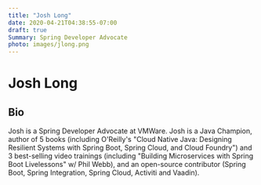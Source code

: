 ```yaml
---
title: "Josh Long"
date: 2020-04-21T04:38:55-07:00
draft: true
Summary: Spring Developer Advocate
photo: images/jlong.png
---
```

# Josh Long

## Bio

Josh is a Spring Developer Advocate at VMWare. Josh is a Java Champion, author of 5 books (including O'Reilly's "Cloud Native Java: Designing Resilient Systems with Spring Boot, Spring Cloud, and Cloud Foundry") and 3 best-selling video trainings (including "Building Microservices with Spring Boot Livelessons" w/ Phil Webb), and an open-source contributor (Spring Boot, Spring Integration, Spring Cloud, Activiti and Vaadin).

